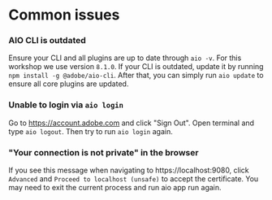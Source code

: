 # Common issues

### AIO CLI is outdated
Ensure your CLI and all plugins are up to date through `aio -v`. For this workshop we use version `8.1.0`. If your CLI is outdated, update it by running `npm install -g @adobe/aio-cli`. After that, you can simply run `aio update` to ensure all core plugins are updated.

### Unable to login via `aio login`
Go to https://account.adobe.com and click "Sign Out". Open terminal and type `aio logout`.
Then try to run `aio login` again.

### "Your connection is not private" in the browser
If you see this message when navigating to https://localhost:9080, click `Advanced` and `Proceed to localhost (unsafe)` to accept the certificate.
You may need to exit the current process and run aio app run again.
